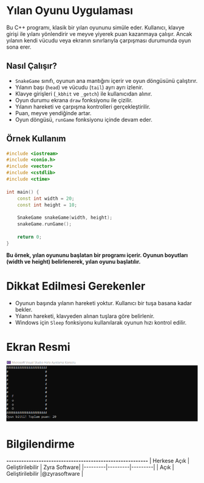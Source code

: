 # Yılan Oyunu Uygulaması

Bu C++ programı, klasik bir yılan oyununu simüle eder. Kullanıcı, klavye girişi ile yılanı yönlendirir ve meyve yiyerek puan kazanmaya çalışır. Ancak yılanın kendi vücudu veya ekranın sınırlarıyla çarpışması durumunda oyun sona erer.

## Nasıl Çalışır?

- `SnakeGame` sınıfı, oyunun ana mantığını içerir ve oyun döngüsünü çalıştırır.
- Yılanın başı (`head`) ve vücudu (`tail`) ayrı ayrı izlenir.
- Klavye girişleri (`_kbhit` ve `_getch`) ile kullanıcıdan alınır.
- Oyun durumu ekrana `draw` fonksiyonu ile çizilir.
- Yılanın hareketi ve çarpışma kontrolleri gerçekleştirilir.
- Puan, meyve yendiğinde artar.
- Oyun döngüsü, `runGame` fonksiyonu içinde devam eder.

## Örnek Kullanım

```cpp
#include <iostream>
#include <conio.h>
#include <vector>
#include <cstdlib>
#include <ctime>

int main() {
    const int width = 20;
    const int height = 10;

    SnakeGame snakeGame(width, height);
    snakeGame.runGame();

    return 0;
}
```

**Bu örnek, yılan oyununu başlatan bir programı içerir. Oyunun boyutları (width ve height) belirlenerek, yılan oyunu başlatılır.**


# Dikkat Edilmesi Gerekenler
- Oyunun başında yılanın hareketi yoktur. Kullanıcı bir tuşa basana kadar bekler.
- Yılanın hareketi, klavyeden alınan tuşlara göre belirlenir.
- Windows için `Sleep` fonksiyonu kullanılarak oyunun hızı kontrol edilir.



# Ekran Resmi
![zyrasoftware](kodde1.png)

# Bilgilendirme
**---------------------------------------------------------**
| Herkese Açık | Geliştirilebilir | Zyra Software|
|---------|---------|---------|
| Açık | Geliştirilebilir |@zyrasoftware |

